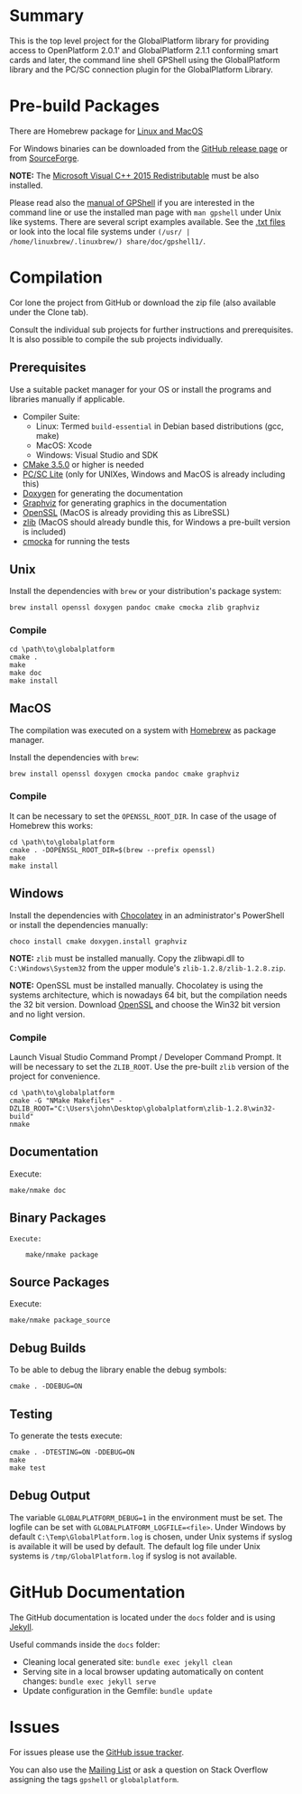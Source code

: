 # Summary

This is the top level project for the GlobalPlatform library for providing access to OpenPlatform 2.0.1' and GlobalPlatform 2.1.1 conforming smart cards and later, the command line shell GPShell using the GlobalPlatform library and the PC/SC connection plugin for the GlobalPlatform Library.

# Pre-build Packages

There are Homebrew package for [Linux and MacOS](https://github.com/kaoh/homebrew-globalplatform)

For Windows binaries can be downloaded from the [GitHub release page](https://github.com/kaoh/globalplatform/releases) or from [SourceForge](https://sourceforge.net/projects/globalplatform/files/GPShell/).

__NOTE:__ The [Microsoft Visual C++ 2015 Redistributable](https://www.microsoft.com/en-us/download/confirmation.aspx?id=52685) must be also installed.

Please read also the [manual of GPShell]( https://github.com/kaoh/globalplatform/blob/master/gpshell/src/gpshell.1.md) if you are interested in the command line
or use the installed man page with `man gpshell` under Unix like systems.
There are several script examples available. See the [.txt files](https://github.com/kaoh/globalplatform/tree/master/gpshell) or look into the local file systems
under `(/usr/ | /home/linuxbrew/.linuxbrew/) share/doc/gpshell1/`.

# Compilation

Cor lone the project from GitHub or download the zip file (also available under the Clone tab).

Consult the individual sub projects for further instructions and prerequisites. It is also possible to compile the sub projects individually.

## Prerequisites

Use a suitable packet manager for your OS or install the programs and libraries manually if applicable.

* Compiler Suite:
  * Linux: Termed `build-essential` in Debian based distributions (gcc, make)
  * MacOS: Xcode
  * Windows: Visual Studio and SDK
* [CMake 3.5.0](http://www.cmake.org/) or higher is needed
* [PC/SC Lite](https://pcsclite.apdu.fr) (only for UNIXes, Windows and MacOS is already including this)
* [Doxygen](www.doxygen.org/) for generating the documentation
* [Graphviz](https://graphviz.org) for generating graphics in the documentation
* [OpenSSL](http://www.openssl.org/) (MacOS is already providing this as LibreSSL)
* [zlib](http://www.zlib.net/) (MacOS should already bundle this, for Windows a pre-built version is included)
* [cmocka](https://cmocka.org/) for running the tests

## Unix

Install the dependencies with `brew` or your distribution's package system:

~~~
brew install openssl doxygen pandoc cmake cmocka zlib graphviz
~~~

### Compile

```
cd \path\to\globalplatform
cmake .
make
make doc
make install
```

## MacOS

The compilation was executed on a system with [Homebrew](https://brew.sh) as package manager.

Install the dependencies with `brew`:

~~~
brew install openssl doxygen cmocka pandoc cmake graphviz
~~~

### Compile

It can be necessary to set the `OPENSSL_ROOT_DIR`. In case of the usage of Homebrew this works:

```
cd \path\to\globalplatform
cmake . -DOPENSSL_ROOT_DIR=$(brew --prefix openssl)
make
make install
```

## Windows

Install the dependencies with [Chocolatey](https://chocolatey.org) in an administrator's PowerShell or install the dependencies manually:

~~~
choco install cmake doxygen.install graphviz
~~~

__NOTE:__ `zlib` must be installed manually. Copy the zlibwapi.dll to `C:\Windows\System32` from the upper module's `zlib-1.2.8/zlib-1.2.8.zip`.

__NOTE:__ OpenSSL must be installed manually. Chocolatey is using the systems architecture, which is nowadays 64 bit, but the compilation needs the 32 bit version. Download [OpenSSL](https://slproweb.com/products/Win32OpenSSL.html) and choose the Win32 bit version and no light version.

### Compile

Launch Visual Studio Command Prompt / Developer Command Prompt.
It will be necessary to set the `ZLIB_ROOT`. Use the pre-built `zlib` version of the project for convenience.

```
cd \path\to\globalplatform
cmake -G "NMake Makefiles" -DZLIB_ROOT="C:\Users\john\Desktop\globalplatform\zlib-1.2.8\win32-build"
nmake
```

## Documentation

Execute:

    make/nmake doc

## Binary Packages

    Execute:

        make/nmake package

## Source Packages

Execute:

    make/nmake package_source

## Debug Builds

To be able to debug the library enable the debug symbols:

```
cmake . -DDEBUG=ON

```

## Testing

To generate the tests execute:

```
cmake . -DTESTING=ON -DDEBUG=ON
make
make test
```

## Debug Output

The variable `GLOBALPLATFORM_DEBUG=1` in the environment must be set. The logfile can be set with `GLOBALPLATFORM_LOGFILE=<file>`. Under Windows by default `C:\Temp\GlobalPlatform.log` is chosen, under Unix systems if syslog is available it will be used by default. The default log file under Unix systems is `/tmp/GlobalPlatform.log` if syslog is not available.

# GitHub Documentation

The GitHub documentation is located under the `docs` folder and is using [Jekyll](https://jekyllrb.com).

Useful commands inside the `docs` folder:

* Cleaning local generated site: `bundle exec jekyll clean`
* Serving site in a local browser updating automatically on content changes: `bundle exec jekyll serve`
* Update configuration in the Gemfile: `bundle update`

# Issues

For issues please use the [GitHub issue tracker](https://github.com/kaoh/globalplatform/issues).

You can also use the [Mailing List](https://sourceforge.net/p/globalplatform/mailman/) or ask a question on Stack Overflow assigning the tags `gpshell` or `globalplatform`.
